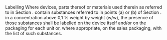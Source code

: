 Labelling
Where  devices,  parts  thereof  or  materials  used  therein  as  referred  to  in  Section  .  contain  substances referred  to  in  points  (a)  or  (b)  of  Section  .  in  a  concentration  above  0,1  %  weight  by  weight  (w/w),  the presence  of  those  substances  shall  be  labelled  on  the  device  itself  and/or  on  the  packaging  for  each  unit  or, where appropriate,  on  the  sales  packaging,  with  the  list  of  such  substances.  
